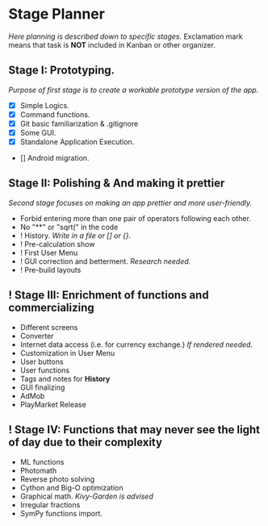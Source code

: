 # Stage Planner

*Here planning is described down to specific stages.*
Exclamation mark means that task is **NOT** included in Kanban or other organizer. 

## Stage I: Prototyping. 

*Purpose of first stage is to create a workable prototype version of the app.*

- [x] Simple Logics. 
- [x] Command functions.
- [x] Git basic familiarization & .gitignore 
- [x] Some GUI. 
- [x] Standalone Application Execution. 
- [] Android migration. 

## Stage II: Polishing & And making it prettier

*Second stage focuses on making an app prettier and more user-friendly.*

- Forbid entering more than one pair of operators following each other.
- No "**" or "sqrt(" in the code
- ! History. *Write in a file or [] or {}.*
- ! Pre-calculation show
- ! First User Menu
- ! GUI correction and betterment. *Research needed.*
- ! Pre-build layouts

## ! Stage III: Enrichment of functions and commercializing 
- Different screens
- Converter
- Internet data access (i.e. for currency exchange.) *If rendered needed.*
- Customization in User Menu
- User buttons
- User functions
- Tags and notes for **History**
- GUI finalizing
- AdMob
- PlayMarket Release

## ! Stage IV: Functions that may never see the light of day due to their complexity
- ML functions
- Photomath
- Reverse photo solving
- Cython and Big-O optimization
- Graphical math. *Kivy-Garden is advised*
- Irregular fractions
- SymPy functions import.
